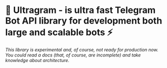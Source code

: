 # 🚀 Ultragram - is ultra fast Telegram Bot API library for development both large and scalable bots ⚡️

_This library is experimental and, of course, not ready for production now. You could read a docs (that, of course, are incomplete) and take knowledge about architecture._

